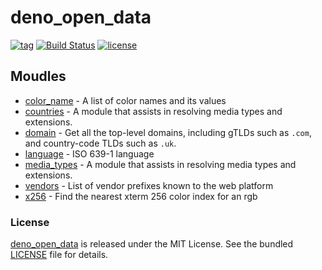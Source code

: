 # deno_open_data

[![tag](https://img.shields.io/github/release/justjavac/deno_open_data)](https://github.com/justjavac/deno_open_data/releases)
[![Build Status](https://github.com/justjavac/deno_open_data/workflows/ci/badge.svg?branch=master)](https://github.com/justjavac/deno_open_data/actions)
[![license](https://img.shields.io/github/license/justjavac/deno_open_data)](https://github.com/justjavac/deno_open_data/blob/master/LICENSE)

## Moudles

- [color_name](https://github.com/justjavac/deno_color_name) - A list of color names and its values
- [countries](https://github.com/michael-spengler/countries) - A module that assists in resolving media types and extensions.
- [domain](https://github.com/justjavac/deno_domain) - Get all the top-level domains, including gTLDs such as `.com`, and country-code TLDs such as `.uk`.
- [language](https://github.com/justjavac/deno_language) - ISO 639-1 language
- [media_types](https://github.com/oakserver/media_types) - A module that assists in resolving media types and extensions.
- [vendors](https://github.com/justjavac/deno-vendors) - List of vendor prefixes known to the web platform
- [x256](https://github.com/justjavac/deno_x256) - Find the nearest xterm 256 color index for an rgb

### License

[deno_open_data](https://github.com/justjavac/deno_open_data) is released under the MIT License. See the bundled [LICENSE](./LICENSE) file for details.
